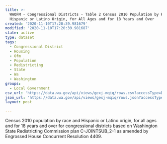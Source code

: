 ```yaml
---
title: >-
  WAOFM - Congressional Districts - Table 2 Census 2010 Population by Race and
  Hispanic or Latino Origin, for All Ages and for 18 Years and Over
created: '2020-11-10T17:20:39.981679'
modified: '2020-11-10T17:20:39.981687'
state: active
type: dataset
tags:
  - Congressional District
  - Housing
  - Ofm
  - Population
  - Redistricting
  - State
  - Wa
  - Washington
groups:
  - Local Government
csv_url: 'https://data.wa.gov/api/views/gexj-mqiq/rows.csv?accessType=DOWNLOAD'
json_url: 'https://data.wa.gov/api/views/gexj-mqiq/rows.json?accessType=DOWNLOAD'
layout: post

---
```

Census 2010 population  by race and Hispanic or Latino origin, for all ages and for 18 years and over for congressional districts based on Washington State Redistricting Commission plan C-JOINTSUB_2-1 as amended by Engrossed House Concurrent Resolution 4409.
